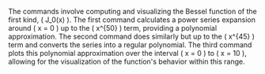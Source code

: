 The commands involve computing and visualizing the Bessel function of the first kind, \( J_0(x) \). The first command calculates a power series expansion around \( x = 0 \) up to the \( x^{50} \) term, providing a polynomial approximation. The second command does similarly but up to the \( x^{45} \) term and converts the series into a regular polynomial. The third command plots this polynomial approximation over the interval \( x = 0 \) to \( x = 10 \), allowing for the visualization of the function's behavior within this range.
